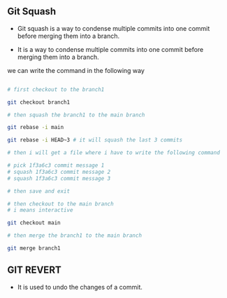 ## Git Squash

- Git squash is a way to condense multiple commits into one commit before merging them into a branch.

- It is a way to condense multiple commits into one commit before merging them into a branch.

we can write the command in the following way

```bash

# first checkout to the branch1

git checkout branch1

# then squash the branch1 to the main branch

git rebase -i main

git rebase -i HEAD~3 # it will squash the last 3 commits

# then i will get a file where i have to write the following command

# pick 1f3a6c3 commit message 1
# squash 1f3a6c3 commit message 2
# squash 1f3a6c3 commit message 3

# then save and exit

# then checkout to the main branch
# i means interactive

git checkout main

# then merge the branch1 to the main branch

git merge branch1

```

## GIT REVERT

- It is used to undo the changes of a commit.

